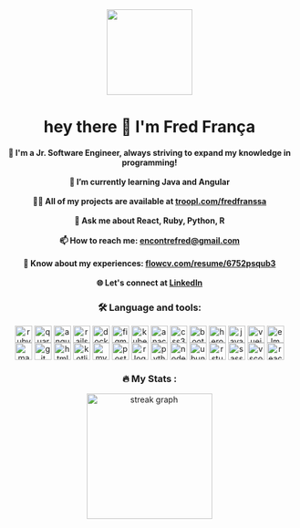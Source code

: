 <div align="center">
  <img height="150" src="https://media1.tenor.com/m/Z1CPsjxqlT4AAAAC/scott-pilgrim-young-neil.gif" />
</div>

<h1 align="center">hey there 👋 I'm Fred França</h1>

<h4 align="center">
  🔭 I'm a Jr. Software Engineer, always striving to expand my knowledge in programming!<br><br>
  🌱 I’m currently learning Java and Angular <br><br>
  👨‍💻 All of my projects are available at <a href="http://troopl.com/fredfranssa">troopl.com/fredfranssa</a><br><br>
  💬 Ask me about React, Ruby, Python, R<br><br>
  📫 How to reach me: <a href="mailto:encontrefred@gmail.com">encontrefred@gmail.com</a><br><br>
  📄 Know about my experiences: <a href="https://flowcv.com/resume/6752psqub3">flowcv.com/resume/6752psqub3</a><br><br>
  🌐 Let's connect at <a href="https://www.linkedin.com/in/fredfranssa/">LinkedIn</a>
</h4>

<h3 align="center">🛠 Language and tools:</h3>

<div align="center">
  <img src="https://cdn.jsdelivr.net/gh/devicons/devicon/icons/ruby/ruby-original.svg" style="height:30px; vertical-align:middle;" alt="ruby logo" />
  <img src="https://cdn.jsdelivr.net/gh/devicons/devicon/icons/quarkus/quarkus-original.svg" style="height:30px; vertical-align:middle;" alt="quarkus logo" />
  <img src="https://cdn.jsdelivr.net/gh/devicons/devicon/icons/angularjs/angularjs-original.svg" style="height:30px; vertical-align:middle;" alt="angularjs logo" />
  <img src="https://cdn.jsdelivr.net/gh/devicons/devicon/icons/rails/rails-plain.svg" style="height:30px; vertical-align:middle;" alt="rails logo" />
  <img src="https://cdn.jsdelivr.net/gh/devicons/devicon/icons/docker/docker-original.svg" style="height:30px; vertical-align:middle;" alt="docker logo" />
  <img src="https://cdn.jsdelivr.net/gh/devicons/devicon/icons/figma/figma-original.svg" style="height:30px; vertical-align:middle;" alt="figma logo" />
  <img src="https://cdn.jsdelivr.net/gh/devicons/devicon/icons/kubernetes/kubernetes-original.svg" style="height:30px; vertical-align:middle;" alt="kubernetes logo" />
  <img src="https://cdn.jsdelivr.net/gh/devicons/devicon/icons/anaconda/anaconda-original.svg" style="height:30px; vertical-align:middle;" alt="anaconda logo" />
  <img src="https://cdn.jsdelivr.net/gh/devicons/devicon/icons/css3/css3-original.svg" style="height:30px; vertical-align:middle;" alt="css3 logo" />
  <img src="https://cdn.jsdelivr.net/gh/devicons/devicon/icons/bootstrap/bootstrap-original.svg" style="height:30px; vertical-align:middle;" alt="bootstrap logo" />
  <img src="https://cdn.jsdelivr.net/gh/devicons/devicon/icons/heroku/heroku-original.svg" style="height:30px; vertical-align:middle;" alt="heroku logo" />
  <img src="https://cdn.jsdelivr.net/gh/devicons/devicon/icons/javascript/javascript-original.svg" style="height:30px; vertical-align:middle;" alt="javascript logo" />
  <img src="https://cdn.jsdelivr.net/gh/devicons/devicon/icons/vuejs/vuejs-original.svg" style="height:30px; vertical-align:middle;" alt="vuejs logo" />
  <img src="https://cdn.jsdelivr.net/gh/devicons/devicon/icons/elm/elm-original.svg" style="height:30px; vertical-align:middle;" alt="elm logo" />
  <img src="https://cdn.jsdelivr.net/gh/devicons/devicon/icons/maven/maven-original.svg" style="height:30px; vertical-align:middle;" alt="maven logo" />
  <img src="https://cdn.jsdelivr.net/gh/devicons/devicon/icons/git/git-original.svg" style="height:30px; vertical-align:middle;" alt="git logo" />
  <img src="https://cdn.jsdelivr.net/gh/devicons/devicon/icons/html5/html5-original.svg" style="height:30px; vertical-align:middle;" alt="html5 logo" />
  <img src="https://cdn.jsdelivr.net/gh/devicons/devicon/icons/kotlin/kotlin-original.svg" style="height:30px; vertical-align:middle;" alt="kotlin logo" />
  <img src="https://cdn.jsdelivr.net/gh/devicons/devicon/icons/mysql/mysql-original.svg" style="height:30px; vertical-align:middle;" alt="mysql logo" />
  <img src="https://cdn.jsdelivr.net/gh/devicons/devicon/icons/postgresql/postgresql-original.svg" style="height:30px; vertical-align:middle;" alt="postgresql logo" />
  <img src="https://cdn.jsdelivr.net/gh/devicons/devicon/icons/r/r-original.svg" style="height:30px; vertical-align:middle;" alt="r logo" />
  <img src="https://cdn.jsdelivr.net/gh/devicons/devicon/icons/python/python-original.svg" style="height:30px; vertical-align:middle;" alt="python logo" />
  <img src="https://cdn.jsdelivr.net/gh/devicons/devicon/icons/nodejs/nodejs-original.svg" style="height:30px; vertical-align:middle;" alt="nodejs logo" />
  <img src="https://cdn.jsdelivr.net/gh/devicons/devicon/icons/ubuntu/ubuntu-plain.svg" style="height:30px; vertical-align:middle;" alt="ubuntu logo" />
  <img src="https://cdn.jsdelivr.net/gh/devicons/devicon/icons/rstudio/rstudio-original.svg" style="height:30px; vertical-align:middle;" alt="rstudio logo" />
  <img src="https://cdn.jsdelivr.net/gh/devicons/devicon/icons/sass/sass-original.svg" style="height:30px; vertical-align:middle;" alt="sass logo" />
  <img src="https://cdn.jsdelivr.net/gh/devicons/devicon/icons/vscode/vscode-original.svg" style="height:30px; vertical-align:middle;" alt="vscode logo" />
  <img src="https://cdn.jsdelivr.net/gh/devicons/devicon/icons/react/react-original.svg" style="height:30px; vertical-align:middle;" alt="react logo" />
</div>

<h3 align="center">🔥 My Stats :</h3>

<div align="center">
  <img src="https://streak-stats.demolab.com?user=fredrdh&locale=en&mode=daily&theme=dark&hide_border=false&border_radius=5&order=3" height="220" alt="streak graph" />
</div>

